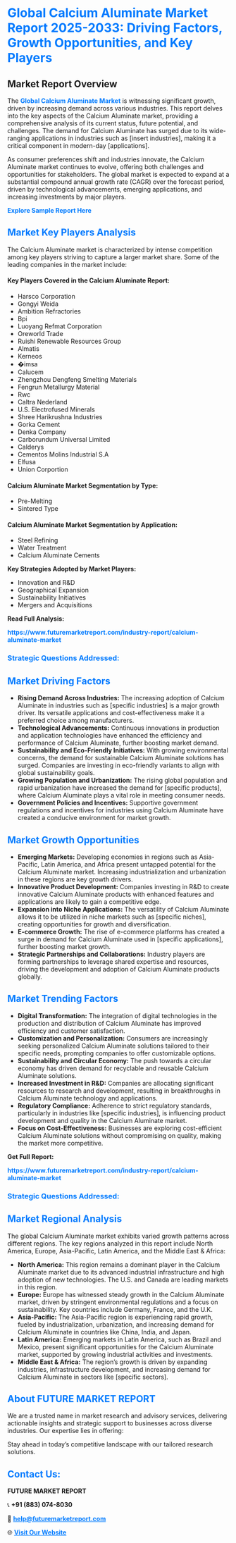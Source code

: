<h1 style="color: #007BFF;">Global Calcium Aluminate Market Report 2025-2033: Driving Factors, Growth Opportunities, and Key Players</h1>

<section id="overview">
<h2>Market Report Overview</h2>
<p>The <a href="https://www.futuremarketreport.com/industry-report/calcium-aluminate-market" style="color: #007BFF; text-decoration: none;"><strong>Global Calcium Aluminate Market</strong></a> is witnessing significant growth, driven by increasing demand across various industries. This report delves into the key aspects of the Calcium Aluminate market, providing a comprehensive analysis of its current status, future potential, and challenges. The demand for Calcium Aluminate has surged due to its wide-ranging applications in industries such as [insert industries], making it a critical component in modern-day [applications].</p>
<p>As consumer preferences shift and industries innovate, the Calcium Aluminate market continues to evolve, offering both challenges and opportunities for stakeholders. The global market is expected to expand at a substantial compound annual growth rate (CAGR) over the forecast period, driven by technological advancements, emerging applications, and increasing investments by major players.</p>
</section>

<section id="overview">
<p><a href="https://www.futuremarketreport.com/request-sample/reportId=31248" style="color: #007BFF; text-decoration: none;"><strong>Explore Sample Report Here</strong></a></p>
</section>

<section id="key-players">
<h2 style="color: #007BFF;">Market Key Players Analysis</h2>
<p>The Calcium Aluminate market is characterized by intense competition among key players striving to capture a larger market share. Some of the leading companies in the market include:</p>
<h4>Key Players Covered in the Calcium Aluminate Report:</h4>
<ul><li>Harsco Corporation</li><li>Gongyi Weida</li><li>Ambition Refractories</li><li>Bpi</li><li>Luoyang Refmat Corporation</li><li>Oreworld Trade</li><li>Ruishi Renewable Resources Group</li><li>Almatis</li><li>Kerneos</li><li>�imsa</li><li>Calucem</li><li>Zhengzhou Dengfeng Smelting Materials</li><li>Fengrun Metallurgy Material</li><li>Rwc</li><li>Caltra Nederland</li><li>U.S. Electrofused Minerals</li><li>Shree Harikrushna Industries</li><li>Gorka Cement</li><li>Denka Company</li><li>Carborundum Universal Limited</li><li>Calderys</li><li>Cementos Molins Industrial S.A</li><li>Elfusa</li><li>Union Corportion</li></ul>
<h4>Calcium Aluminate Market Segmentation by Type:</h4>
<ul><li>Pre-Melting</li><li>Sintered Type</li></ul>

<h4>Calcium Aluminate Market Segmentation by Application:</h4>
<ul><li>Steel Refining</li><li>Water Treatment</li><li>Calcium Aluminate Cements</li></ul>
<p><strong>Key Strategies Adopted by Market Players:</strong></p>
<ul>
<li>Innovation and R&D</li>
<li>Geographical Expansion</li>
<li>Sustainability Initiatives</li>
<li>Mergers and Acquisitions</li>
</ul>
</section>

<section>
<p><strong>Read Full Analysis: </strong></p><a href="https://www.futuremarketreport.com/industry-report/calcium-aluminate-market" style="color: #007BFF; text-decoration: none;"><strong>https://www.futuremarketreport.com/industry-report/calcium-aluminate-market</strong></a>
<h3 style="color: #007BFF;">Strategic Questions Addressed:</h3>
</section>

<section id="driving-factors">
<h2 style="color: #007BFF;">Market Driving Factors</h2>
<ul>
<li><strong>Rising Demand Across Industries:</strong> The increasing adoption of Calcium Aluminate in industries such as [specific industries] is a major growth driver. Its versatile applications and cost-effectiveness make it a preferred choice among manufacturers.</li>
<li><strong>Technological Advancements:</strong> Continuous innovations in production and application technologies have enhanced the efficiency and performance of Calcium Aluminate, further boosting market demand.</li>
<li><strong>Sustainability and Eco-Friendly Initiatives:</strong> With growing environmental concerns, the demand for sustainable Calcium Aluminate solutions has surged. Companies are investing in eco-friendly variants to align with global sustainability goals.</li>
<li><strong>Growing Population and Urbanization:</strong> The rising global population and rapid urbanization have increased the demand for [specific products], where Calcium Aluminate plays a vital role in meeting consumer needs.</li>
<li><strong>Government Policies and Incentives:</strong> Supportive government regulations and incentives for industries using Calcium Aluminate have created a conducive environment for market growth.</li>
</ul>
</section>

<section id="growth-opportunities">
<h2 style="color: #007BFF;">Market Growth Opportunities</h2>
<ul>
<li><strong>Emerging Markets:</strong> Developing economies in regions such as Asia-Pacific, Latin America, and Africa present untapped potential for the Calcium Aluminate market. Increasing industrialization and urbanization in these regions are key growth drivers.</li>
<li><strong>Innovative Product Development:</strong> Companies investing in R&D to create innovative Calcium Aluminate products with enhanced features and applications are likely to gain a competitive edge.</li>
<li><strong>Expansion into Niche Applications:</strong> The versatility of Calcium Aluminate allows it to be utilized in niche markets such as [specific niches], creating opportunities for growth and diversification.</li>
<li><strong>E-commerce Growth:</strong> The rise of e-commerce platforms has created a surge in demand for Calcium Aluminate used in [specific applications], further boosting market growth.</li>
<li><strong>Strategic Partnerships and Collaborations:</strong> Industry players are forming partnerships to leverage shared expertise and resources, driving the development and adoption of Calcium Aluminate products globally.</li>
</ul>
</section>

<section id="trending-factors">
<h2 style="color: #007BFF;">Market Trending Factors</h2>
<ul>
<li><strong>Digital Transformation:</strong> The integration of digital technologies in the production and distribution of Calcium Aluminate has improved efficiency and customer satisfaction.</li>
<li><strong>Customization and Personalization:</strong> Consumers are increasingly seeking personalized Calcium Aluminate solutions tailored to their specific needs, prompting companies to offer customizable options.</li>
<li><strong>Sustainability and Circular Economy:</strong> The push towards a circular economy has driven demand for recyclable and reusable Calcium Aluminate solutions.</li>
<li><strong>Increased Investment in R&D:</strong> Companies are allocating significant resources to research and development, resulting in breakthroughs in Calcium Aluminate technology and applications.</li>
<li><strong>Regulatory Compliance:</strong> Adherence to strict regulatory standards, particularly in industries like [specific industries], is influencing product development and quality in the Calcium Aluminate market.</li>
<li><strong>Focus on Cost-Effectiveness:</strong> Businesses are exploring cost-efficient Calcium Aluminate solutions without compromising on quality, making the market more competitive.</li>
</ul>
</section>

<section>
<p><strong>Get Full Report: </strong></p><a href="https://www.futuremarketreport.com/industry-report/calcium-aluminate-market" style="color: #007BFF; text-decoration: none;"><strong>https://www.futuremarketreport.com/industry-report/calcium-aluminate-market</strong></a>
<h3 style="color: #007BFF;">Strategic Questions Addressed:</h3>
</section>


<section id="regional-analysis">
<h2 style="color: #007BFF;">Market Regional Analysis</h2>
<p>The global Calcium Aluminate market exhibits varied growth patterns across different regions. The key regions analyzed in this report include North America, Europe, Asia-Pacific, Latin America, and the Middle East & Africa:</p>
<ul>
<li><strong>North America:</strong> This region remains a dominant player in the Calcium Aluminate market due to its advanced industrial infrastructure and high adoption of new technologies. The U.S. and Canada are leading markets in this region.</li>
<li><strong>Europe:</strong> Europe has witnessed steady growth in the Calcium Aluminate market, driven by stringent environmental regulations and a focus on sustainability. Key countries include Germany, France, and the U.K.</li>
<li><strong>Asia-Pacific:</strong> The Asia-Pacific region is experiencing rapid growth, fueled by industrialization, urbanization, and increasing demand for Calcium Aluminate in countries like China, India, and Japan.</li>
<li><strong>Latin America:</strong> Emerging markets in Latin America, such as Brazil and Mexico, present significant opportunities for the Calcium Aluminate market, supported by growing industrial activities and investments.</li>
<li><strong>Middle East & Africa:</strong> The region’s growth is driven by expanding industries, infrastructure development, and increasing demand for Calcium Aluminate in sectors like [specific sectors].</li>
</ul>
</section>

<footer>
<h2 style="color: #007BFF;">About FUTURE MARKET REPORT</h2>
<p>We are a trusted name in market research and advisory services, delivering actionable insights and strategic support to businesses across diverse industries. Our expertise lies in offering:</p>

<p>Stay ahead in today’s competitive landscape with our tailored research solutions.</p>

<h2 style="color: #007BFF;">Contact Us:</h2>
<p><strong>FUTURE MARKET REPORT</strong></p>
<p>📞 <strong>+91 (883) 074-8030</strong></p>
<p>📧 <strong><a href="mailto:help@futuremarketreport.com" style="color: #007BFF;">help@futuremarketreport.com</a></strong></p>
<p>🌐 <strong><a href="https://www.futuremarketreport.com/" style="color: #007BFF;">Visit Our Website</a></strong></p>
</footer>